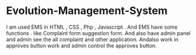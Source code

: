 # Evolution-Management-System
I am used EMS in HTML , CSS , Php , Javascript .  And EMS have some functions . like Complaint form suggestion form. And also have admin panel and admin see the all complaint and other application. Andalso work in approves button work and admin control the approves button.
